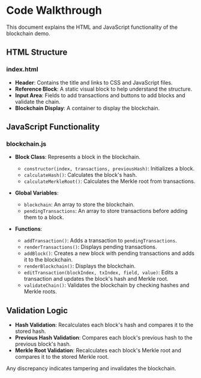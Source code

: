 # Code Walkthrough

This document explains the HTML and JavaScript functionality of the blockchain demo.

## HTML Structure

### index.html

- **Header**: Contains the title and links to CSS and JavaScript files.
- **Reference Block**: A static visual block to help understand the structure.
- **Input Area**: Fields to add transactions and buttons to add blocks and validate the chain.
- **Blockchain Display**: A container to display the blockchain.

## JavaScript Functionality

### blockchain.js

- **Block Class**: Represents a block in the blockchain.
  - `constructor(index, transactions, previousHash)`: Initializes a block.
  - `calculateHash()`: Calculates the block's hash.
  - `calculateMerkleRoot()`: Calculates the Merkle root from transactions.

- **Global Variables**:
  - `blockchain`: An array to store the blockchain.
  - `pendingTransactions`: An array to store transactions before adding them to a block.

- **Functions**:
  - `addTransaction()`: Adds a transaction to `pendingTransactions`.
  - `renderTransactions()`: Displays pending transactions.
  - `addBlock()`: Creates a new block with pending transactions and adds it to the blockchain.
  - `renderBlockchain()`: Displays the blockchain.
  - `editTransaction(blockIndex, txIndex, field, value)`: Edits a transaction and updates the block's hash and Merkle root.
  - `validateChain()`: Validates the blockchain by checking hashes and Merkle roots.

## Validation Logic

- **Hash Validation**: Recalculates each block's hash and compares it to the stored hash.
- **Previous Hash Validation**: Compares each block's previous hash to the previous block's hash.
- **Merkle Root Validation**: Recalculates each block's Merkle root and compares it to the stored Merkle root.

Any discrepancy indicates tampering and invalidates the blockchain.
